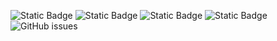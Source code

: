 ![Static Badge](https://img.shields.io/badge/blacklists-60-000000) ![Static Badge](https://img.shields.io/badge/blacklisted-2819753-cc0000) ![Static Badge](https://img.shields.io/badge/whitelisted-2244-00CC00) ![Static Badge](https://img.shields.io/badge/streaming_blacklist-28107-000000) ![GitHub issues](https://img.shields.io/github/issues/fabriziosalmi/blacklists)
